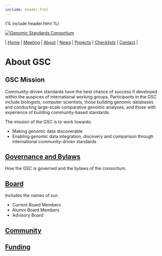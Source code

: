 ```yaml
---
include: header.html
---
```

{% include header.html %}

[![Genomic Standards Consortium](/only1chunts-gensc.github.io/images/cropped-full_gsc_logo_sml.png)](https://gensc.org/)

| [Home](http://gensc.org) | [Meeting](/only1chunts-gensc.github.io/pages/meetings.md) | [About](/only1chunts-gensc.github.io/pages/about.md) | [News](/only1chunts-gensc.github.io/pages/new/news.md) | [Projects](/only1chunts-gensc.github.io/pages/projects.md) | [Checklists](/only1chunts-gensc.github.io/pages/checklists.md) | [Contact](/only1chunts-gensc.github.io/pages/contact.md) | 

# About GSC

## GSC Mission

Community-driven standards have the best chance of success if developed within the auspices of international working groups. Participants in the GSC include biologists, computer scientists, those building genomic databases and conducting large-scale comparative genomic analyses, and those with experience of building community-based standards.

The mission of the GSC is to work towards:

*   Making genomic data discoverable
*   Enabling genomic data integration, discovery and comparison through international community-driven standards

## [Governance and Bylaws](./about/governance.md)

How the GSC is governed and the bylaws of the consortium.

## [Board](./about/board-members.md)
Includes the names of our:
* Current Board Members 
* Alumni Board Members
* Advisory Board

## [Community](./about/community.md)

## [Funding](./about/funding.md)

